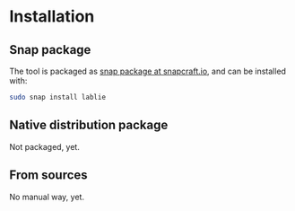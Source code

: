 # Installation


## Snap package

The tool is packaged as [snap package at snapcraft.io][snapcraft-io-package], and can be installed with:

```bash
sudo snap install lablie
```

## Native distribution package

Not packaged, yet.

[snapcraft-io-package]: https://snapcraft.io/lablie

## From sources

No manual way, yet.

